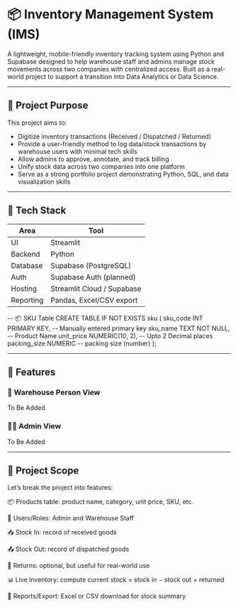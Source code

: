 # 📦 Inventory Management System (IMS)

A lightweight, mobile-friendly inventory tracking system using Python and Supabase designed to help warehouse staff and admins manage stock movements across two companies with centralized access. Built as a real-world project to support a transition into Data Analytics or Data Science.

---

## 🧠 Project Purpose

This project aims to:
- Digitize inventory transactions (Received / Dispatched / Returned)
- Provide a user-friendly method to log data/stock transactions by warehouse users with minimal tech skills
- Allow admins to approve, annotate, and track billing
- Unify stock data across two companies into one platform
- Serve as a strong portfolio project demonstrating Python, SQL, and data visualization skills

---

## 🧱 Tech Stack

| Area     | Tool              |
|----------|-------------------|
| UI       | Streamlit         |
| Backend  | Python             |
| Database | Supabase (PostgreSQL) |
| Auth     | Supabase Auth (planned) |
| Hosting  | Streamlit Cloud / Supabase |
| Reporting| Pandas, Excel/CSV export |

-- 📦 SKU Table
CREATE TABLE IF NOT EXISTS sku (
    sku_code INT PRIMARY KEY,           -- Manually entered primary key
    sku_name TEXT NOT NULL,              -- Product Name
    unit_price NUMERIC(10, 2),           -- Upto 2 Decimal places
    packing_size NUMERIC                 -- packing size (number)
);

---

## 🚀 Features

### 👷 Warehouse Person View

To Be Added

### 👨‍💼 Admin View

To Be Added

---

## 🧱 Project Scope
Let’s break the project into features:

📦 Products table: product name, category, unit price, SKU, etc.

🧍 Users/Roles: Admin and Warehouse Staff

📥 Stock In: record of received goods

📤 Stock Out: record of dispatched goods

🔁 Returns: optional, but useful for real-world use

📊 Live Inventory: compute current stock = stock in − stock out + returned

📑 Reports/Export: Excel or CSV download for stock summary
